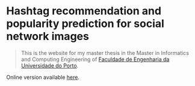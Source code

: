 # Hashtag recommendation and popularity prediction for social network images

> This is the website for my master thesis in the Master in Informatics and Computing Engineering of [Faculdade de Engenharia da Universidade do Porto](http://fe.up.pt).

Online version available [here](https://thesis.ivolimasilva.xyz/).
